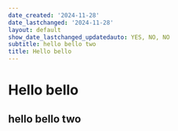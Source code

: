 ```yaml
---
date_created: '2024-11-28'
date_lastchanged: '2024-11-28'
layout: default
show_date_lastchanged_updatedauto: YES, NO, NO
subtitle: hello bello two
title: Hello bello
---
```


# Hello bello
## hello bello two

